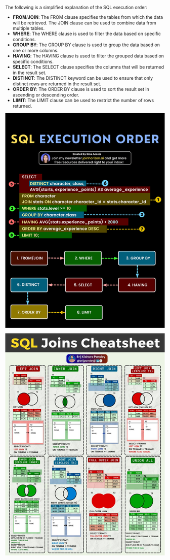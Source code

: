 The following is a simplified explanation of the SQL execution order:

- 𝐅𝐑𝐎𝐌/𝐉𝐎𝐈𝐍: The FROM clause specifies the tables from which the data will be retrieved. The JOIN clause can be used to combine data from multiple tables.
- 𝐖𝐇𝐄𝐑𝐄: The WHERE clause is used to filter the data based on specific conditions.
- 𝐆𝐑𝐎𝐔𝐏 𝐁𝐘: The GROUP BY clause is used to group the data based on one or more columns.
- 𝐇𝐀𝐕𝐈𝐍𝐆: The HAVING clause is used to filter the grouped data based on specific conditions.
- 𝐒𝐄𝐋𝐄𝐂𝐓: The SELECT clause specifies the columns that will be returned in the result set.
- 𝐃𝐈𝐒𝐓𝐈𝐍𝐂𝐓: The DISTINCT keyword can be used to ensure that only distinct rows are returned in the result set.
- 𝐎𝐑𝐃𝐄𝐑 𝐁𝐘: The ORDER BY clause is used to sort the result set in ascending or descending order.
- 𝐋𝐈𝐌𝐈𝐓: The LIMIT clause can be used to restrict the number of rows returned.

![img](https://github.com/SouravGanesh/Data-Digest/blob/dd42d0edc87c70f0c0e2e66e6860c5b7fbd999dd/images/sql1.gif)

![img](https://github.com/SouravGanesh/Data-Digest/blob/e23ea2617f2fdd2718a01395a324f35f52bcada4/images/sql2.jpg)

